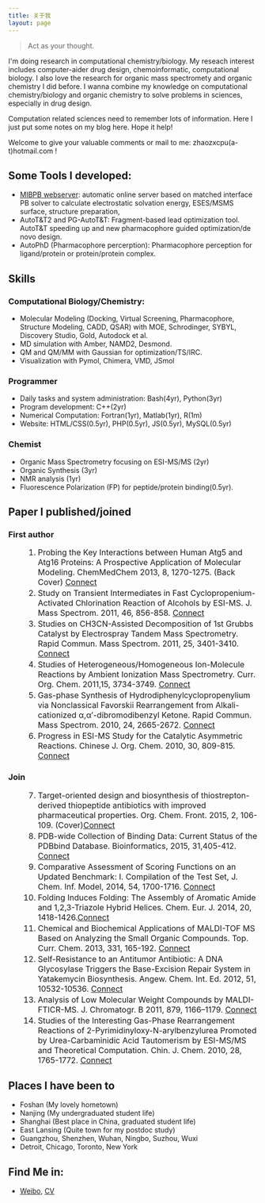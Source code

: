 ```yaml
---
title: 关于我
layout: page
---
```


> Act as your thought.

I'm doing research in computational chemistry/biology. My reseach interest includes computer-aider drug design, chemoinformatic, computational biology. I also love the research for organic mass spectromety  and organic chemistry I did before. I wanna combine my knowledge on computational chemistry/biology and organic chemistry to solve problems in sciences, especially in drug design. 

Computation related sciences need to remember lots of information. Here I just put some notes on my blog here. Hope it help!

Welcome to give your valuable comments or mail to me: zhaozxcpu(a-t)hotmail.com !    

## Some Tools I developed:
- [MIBPB webserver](http://23.239.23.221/MIBPBweb/): automatic online server based on matched interface PB solver to calculate electrostatic solvation energy, ESES/MSMS surface, structure preparation, 
- AutoT&T2 and PG-AutoT&T: Fragment-based lead optimization tool. AutoT&T speeding up and new pharmacophore guided optimization/de novo design.
- AutoPhD (Pharmacophore percerption): Pharmacophore perception for ligand/protein or protein/protein complex.
 
## Skills

### Computational Biology/Chemistry:
- Molecular Modeling (Docking, Virtual Screening, Pharmacophore, Structure Modeling, CADD, QSAR) with MOE, Schrodinger, SYBYL, Discovery Studio, Gold, Autodock et al. 
- MD simulation with Amber, NAMD2, Desmond.
- QM and QM/MM with Gaussian for optimization/TS/IRC.
- Visualization with Pymol, Chimera, VMD, JSmol

### Programmer
- Daily tasks and system administration: Bash(4yr), Python(3yr)
- Program development: C++(2yr)
- Numerical Computation: Fortran(1yr), Matlab(1yr), R(1m)
- Website: HTML/CSS(0.5yr), PHP(0.5yr), JS(0.5yr), MySQL(0.5yr)

### Chemist
- Organic Mass Spectrometry focusing on ESI-MS/MS (2yr)
- Organic Synthesis (3yr)
- NMR analysis (1yr)
- Fluorescence Polarization (FP) for peptide/protein binding(0.5yr).

<style>ol li{font-size:16px;padding:0;margin:2px 0 2px 36px} ol li strong{font-size:16px;padding:0;}</style>

## Paper I published/joined

### First author
1. Probing the Key Interactions between Human Atg5 and Atg16 Proteins: A Prospective Application of
Molecular Modeling. ChemMedChem 2013, 8, 1270-1275. (Back Cover) [Connect]()
2. Study on Transient Intermediates in Fast Cyclopropenium-Activated Chlorination Reaction of Alcohols by ESI-MS. J. Mass Spectrom. 2011, 46, 856-858. [Connect]()
3. Studies on CH3CN-Assisted Decomposition of 1st Grubbs Catalyst by Electrospray Tandem Mass Spectrometry. Rapid Commun. Mass Spectrom. 2011, 25, 3401-3410. [Connect]()
4. Studies of Heterogeneous/Homogeneous Ion-Molecule Reactions by Ambient Ionization Mass Spectrometry. Curr. Org. Chem. 2011,15, 3734-3749. [Connect]()
5. Gas-phase Synthesis of Hydrodiphenylcyclopropenylium via Nonclassical Favorskii Rearrangement from Alkali-cationized α,α′-dibromodibenzyl Ketone. Rapid Commun. Mass Spectrom. 2010, 24, 2665-2672. [Connect]()
6. Progress in ESI-MS Study for the Catalytic Asymmetric Reactions. Chinese J. Org. Chem. 2010, 30, 809-815. [Connect]()

### Join
7. Target-oriented design and biosynthesis of thiostrepton-derived thiopeptide antibiotics with improved pharmaceutical properties. Org. Chem. Front. 2015, 2, 106-109. (Cover)[Connect]()
8. PDB-wide Collection of Binding Data: Current Status of the PDBbind Database. Bioinformatics, 2015, 31,405-412. [Connect]()
9. Comparative Assessment of Scoring Functions on an Updated Benchmark: I. Compilation of the Test Set, J. Chem. Inf. Model, 2014, 54, 1700-1716. [Connect]()
10. Folding Induces Folding: The Assembly of Aromatic Amide and 1,2,3-Triazole Hybrid Helices. Chem. Eur. J. 2014, 20, 1418-1426.[Connect]()
11. Chemical and Biochemical Applications of MALDI-TOF MS Based on Analyzing the Small Organic Compounds. Top. Curr. Chem. 2013, 331, 165-192. [Connect]()
12. Self-Resistance to an Antitumor Antibiotic: A DNA Glycosylase Triggers the Base-Excision Repair System in Yatakemycin Biosynthesis. Angew. Chem. Int. Ed. 2012, 51, 10532-10536. [Connect]()
13. Analysis of Low Molecular Weight Compounds by MALDI-FTICR-MS. J. Chromatogr. B 2011, 879, 1166–1179. [Connect]()
14. Studies of the Interesting Gas-Phase Rearrangement Reactions of 2-Pyrimidinyloxy-N-arylbenzylurea Promoted by Urea-Carbaminidic Acid Tautomerism by ESI-MS/MS and Theoretical Computation. Chin. J. Chem. 2010, 28, 1765-1772. [Connect]()

## Places I have been to
- Foshan (My lovely hometown)
- Nanjing (My undergraduated student life)
- Shanghai (Best place in China, graduated student life)
- East Lansing (Quite town for my postdoc study)
- Guangzhou, Shenzhen, Wuhan, Ningbo, Suzhou, Wuxi
- Detroit, Chicago, Toronto, New York

## Find Me in:
- [Weibo](http://weibo.com/234020806/), [CV](/HomPDF/Hom-CV.pdf)
